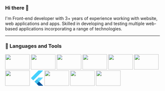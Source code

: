 ### Hi there 👋 

  I'm Front-end developer with 3+ years of experience working with website, web applications and apps. Skilled in
developing and testing multiple web-based applications incorporating a range of technologies.

<hr>
<h3>🧰 Languages and Tools</h3>
<p>   
   <img width="80px" height="50px" src="https://cdn.jsdelivr.net/gh/devicons/devicon/icons/html5/html5-plain.svg"/>
   <img width="80px" height="50px" src="https://cdn.jsdelivr.net/gh/devicons/devicon/icons/css3/css3-plain.svg"/>    
   <img width="80px" height="50px" src="https://cdn.jsdelivr.net/npm/devicon-2.2@2.2.0/icons/bootstrap/bootstrap-plain-wordmark.svg"/>  
   <img width="80px" height="50px" src="https://cdn.jsdelivr.net/npm/devicon-2.2@2.2.0/icons/jquery/jquery-plain.svg"/> 
    <img width="80px" height="50px" src="https://cdn.jsdelivr.net/npm/devicon-2.2@2.2.0/icons/wordpress/wordpress-original.svg"/>   
   <img width="80px" height="50px" src="https://cdn.jsdelivr.net/gh/devicons/devicon/icons/react/react-original.svg"/> 
   <img width="80px" height="50px" src="https://cdn.jsdelivr.net/gh/devicons/devicon/icons/typescript/typescript-plain.svg"/> 
   <img width="40px" height="50px" src="https://github.com/MURALI-NOT6/MURALI-NOT6/blob/main/flutter.png"/> 
   <img width="80px" height="50px" src="https://cdn.jsdelivr.net/gh/devicons/devicon/icons/git/git-original.svg"/> 
   <img width="80px" height="50px" src="https://cdn.jsdelivr.net/npm/devicon-2.2@2.2.0/icons/sass/sass-original.svg"/>   
   <img width="80px" height="50px" src="https://cdn.jsdelivr.net/gh/devicons/devicon/icons/github/github-original.svg"/>   
</p> 

 


